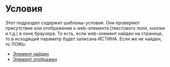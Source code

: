 # Условия

Этот подраздел содержит шаблоны-условия. Они проверяют присутствие или отображение к web-элемента (текстового поля, кнопки и т.д.) в окне браузера. То есть, если web-элемент найден на странице, то в исходящий параметр будет записана ИСТИНА. Если же не найден, то ЛОЖЬ:

* [Элемент найден](element-naiden.md)
* [Элемент отображен](element-otobrazhen.md)

